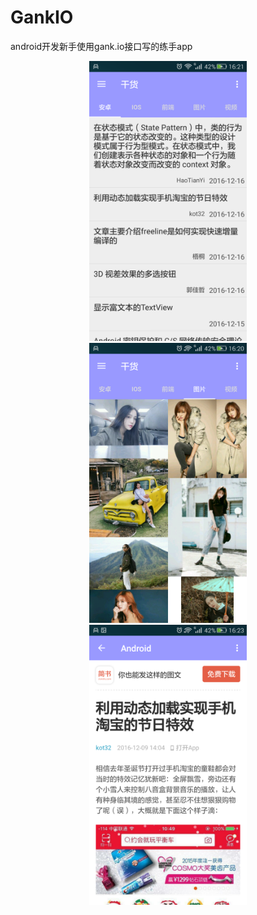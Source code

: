 # GankIO
android开发新手使用gank.io接口写的练手app    
<center>
<img src="https://github.com/DualShock4/GankIO/blob/master/gank2.png" width="50%" height="50%" />
</center>
<center>
<img src="https://github.com/DualShock4/GankIO/blob/master/gank3.png" width="50%" height="50%" />
</center>
<center>
<img src="https://github.com/DualShock4/GankIO/blob/master/gank1.png" width="50%" height="50%" />
</center>
